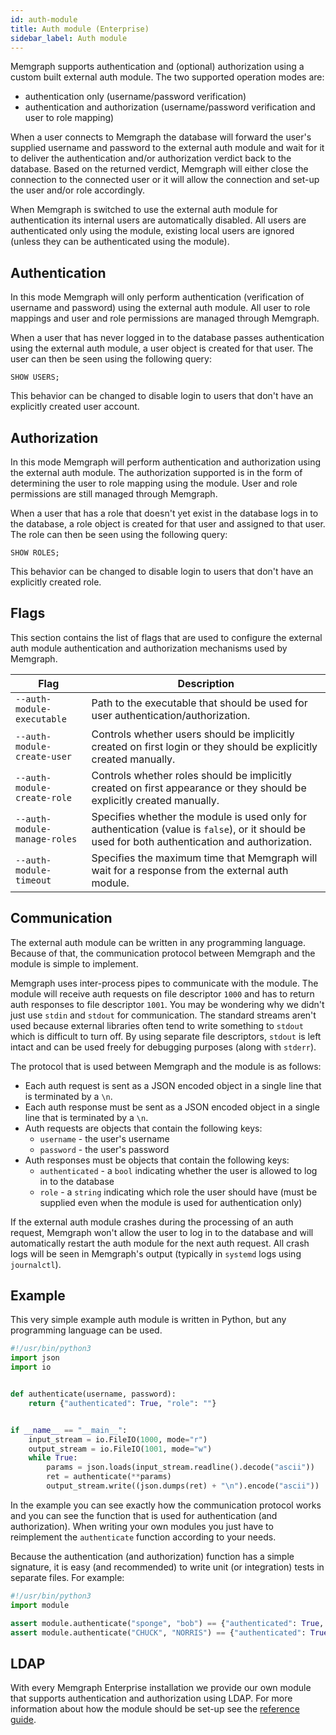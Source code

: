 ```yaml
---
id: auth-module
title: Auth module (Enterprise)
sidebar_label: Auth module
---
```


Memgraph supports authentication and (optional) authorization using a custom
built external auth module.  The two supported operation modes are:
- authentication only (username/password verification)
- authentication and authorization (username/password verification and user to
  role mapping)

When a user connects to Memgraph the database will forward the user's supplied
username and password to the external auth module and wait for it to deliver
the authentication and/or authorization verdict back to the database. Based on
the returned verdict, Memgraph will either close the connection to the
connected user or it will allow the connection and set-up the user and/or role
accordingly.

When Memgraph is switched to use the external auth module for authentication
its internal users are automatically disabled. All users are authenticated only
using the module, existing local users are ignored (unless they can be
authenticated using the module).

## Authentication

In this mode Memgraph will only perform authentication (verification of
username and password) using the external auth module.  All user to role
mappings and user and role permissions are managed through Memgraph.

When a user that has never logged in to the database passes authentication
using the external auth module, a user object is created for that user. The
user can then be seen using the following query:
```cypher
SHOW USERS;
```
This behavior can be changed to disable login to users that don't have an
explicitly created user account.

## Authorization

In this mode Memgraph will perform authentication and authorization using the
external auth module. The authorization supported is in the form of determining
the user to role mapping using the module.  User and role permissions are still
managed through Memgraph.

When a user that has a role that doesn't yet exist in the database logs in to
the database, a role object is created for that user and assigned to that user.
The role can then be seen using the following query:
```cypher
SHOW ROLES;
```
This behavior can be changed to disable login to users that don't have an
explicitly created role.

## Flags

This section contains the list of flags that are used to configure the external
auth module authentication and authorization mechanisms used by Memgraph.

 Flag                         | Description
------------------------------|------------
 `--auth-module-executable`   | Path to the executable that should be used for user authentication/authorization.
 `--auth-module-create-user`  | Controls whether users should be implicitly created on first login or they should be explicitly created manually.
 `--auth-module-create-role`  | Controls whether roles should be implicitly created on first appearance or they should be explicitly created manually.
 `--auth-module-manage-roles` | Specifies whether the module is used only for authentication (value is `false`), or it should be used for both authentication and authorization.
 `--auth-module-timeout`      | Specifies the maximum time that Memgraph will wait for a response from the external auth module.

## Communication

The external auth module can be written in any programming language. Because of
that, the communication protocol between Memgraph and the module is simple to
implement.

Memgraph uses inter-process pipes to communicate with the module. The module
will receive auth requests on file descriptor `1000` and has to return auth
responses to file descriptor `1001`. You may be wondering why we didn't just
use `stdin` and `stdout` for communication. The standard streams aren't used
because external libraries often tend to write something to `stdout` which is
difficult to turn off. By using separate file descriptors, `stdout` is left
intact and can be used freely for debugging purposes (along with `stderr`).

The protocol that is used between Memgraph and the module is as follows:
 - Each auth request is sent as a JSON encoded object in a single line that is
   terminated by a `\n`.
 - Each auth response must be sent as a JSON encoded object in a single line
   that is terminated by a `\n`.
 - Auth requests are objects that contain the following keys:
   - `username` - the user's username
   - `password` - the user's password
 - Auth responses must be objects that contain the following keys:
   - `authenticated` - a `bool` indicating whether the user is allowed to log
     in to the database
   - `role` - a `string` indicating which role the user should have (must be
     supplied even when the module is used for authentication only)

If the external auth module crashes during the processing of an auth request,
Memgraph won't allow the user to log in to the database and will automatically
restart the auth module for the next auth request. All crash logs will be seen
in Memgraph's output (typically in `systemd` logs using `journalctl`).

## Example

This very simple example auth module is written in Python, but any programming language can be used.

```python
#!/usr/bin/python3
import json
import io


def authenticate(username, password):
    return {"authenticated": True, "role": ""}


if __name__ == "__main__":
    input_stream = io.FileIO(1000, mode="r")
    output_stream = io.FileIO(1001, mode="w")
    while True:
        params = json.loads(input_stream.readline().decode("ascii"))
        ret = authenticate(**params)
        output_stream.write((json.dumps(ret) + "\n").encode("ascii"))
```

In the example you can see exactly how the communication protocol works and you
can see the function that is used for authentication (and authorization).  When
writing your own modules you just have to reimplement the `authenticate`
function according to your needs.

Because the authentication (and authorization) function has a simple signature,
it is easy (and recommended) to write unit (or integration) tests in separate
files. For example:

```python
#!/usr/bin/python3
import module

assert module.authenticate("sponge", "bob") == {"authenticated": True, "role": ""}
assert module.authenticate("CHUCK", "NORRIS") == {"authenticated": True, "role": ""}
```

## LDAP

With every Memgraph Enterprise installation we provide our own module that
supports authentication and authorization using LDAP. For more information
about how the module should be set-up see the
[reference guide](ldap-security.md).
